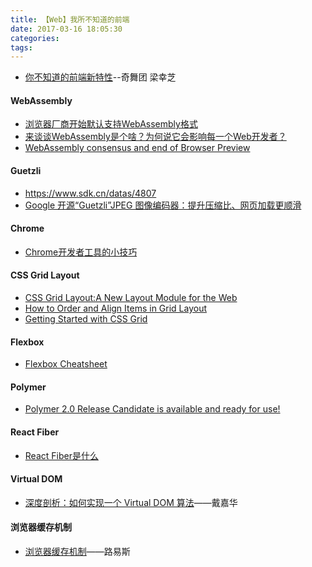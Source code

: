 ```yaml
---
title: 【Web】我所不知道的前端
date: 2017-03-16 18:05:30
categories: 
tags:
---
```

- [你不知道的前端新特性](https://ppt.baomitu.com/display?slide_id=84a42e3e#/)--奇舞团 梁幸芝

#### WebAssembly

- [浏览器厂商开始默认支持WebAssembly格式](http://www.infoq.com/cn/news/2017/03/webassembly-on-by-default?utm_source=news_about_javascript&utm_medium=link&utm_campaign=javascript)
- [来谈谈WebAssembly是个啥？为何说它会影响每一个Web开发者？](http://www.tuicool.com/articles/2euQRf3)
- [WebAssembly consensus and end of Browser Preview](https://lists.w3.org/Archives/Public/public-webassembly/2017Feb/0002.html?utm_source=javascriptweekly&utm_medium=email)
<!--more-->
#### Guetzli 

- <https://www.sdk.cn/datas/4807>
- [Google 开源“Guetzli”JPEG 图像编码器：提升压缩比、网页加载更顺滑](http://www.cnbeta.com/articles/tech/593661.htm)

#### Chrome

- [Chrome开发者工具的小技巧](http://www.admin10000.com/document/12479.html)

#### CSS Grid Layout

- [CSS Grid Layout:A New Layout Module for the Web](https://webkit.org/blog/7434/css-grid-layout-a-new-layout-module-for-the-web/)
- [How to Order and Align Items in Grid Layout](https://www.sitepoint.com/order-align-items-grid-layout/)
- [Getting Started with CSS Grid ](https://css-tricks.com/getting-started-css-grid/)

#### Flexbox

- [Flexbox Cheatsheet](http://yoksel.github.io/flex-cheatsheet/)

#### Polymer

- [Polymer 2.0 Release Candidate is available and ready for use!](https://www.polymer-project.org/blog/2017-03-08-2-0-rc)

#### React Fiber

- [React Fiber是什么](https://zhuanlan.zhihu.com/p/26027085)

#### Virtual DOM

- [深度剖析：如何实现一个 Virtual DOM 算法](https://github.com/livoras/blog/issues/13)——戴嘉华

#### 浏览器缓存机制

- [浏览器缓存机制](http://louiszhai.github.io/2017/04/07/http-cache/)——路易斯